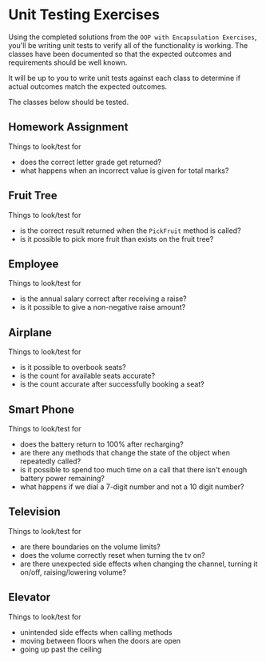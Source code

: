 # Unit Testing Exercises

Using the completed solutions from the ```OOP with Encapsulation Exercises```, you'll be writing unit tests to verify all of the functionality is working.
The classes have been documented so that the expected outcomes and requirements should be well known.

It will be up to you to write unit tests against each class to determine if actual outcomes match the expected outcomes.

The classes below should be tested.


## Homework Assignment

Things to look/test for

* does the correct letter grade get returned?
* what happens when an incorrect value is given for total marks?


## Fruit Tree

Things to look/test for

* is the correct result returned when the `PickFruit` method is called?
* is it possible to pick more fruit than exists on the fruit tree?


## Employee

Things to look/test for

* is the annual salary correct after receiving a raise?
* is it possible to give a non-negative raise amount?


## Airplane

Things to look/test for

* is it possible to overbook seats?
* is the count for available seats accurate?
* is the count accurate after successfully booking a seat?    


## Smart Phone

Things to look/test for

* does the battery return to 100% after recharging?
* are there any methods that change the state of the object when repeatedly called?
* is it possible to spend too much time on a call that there isn't enough battery power remaining?
* what happens if we dial a 7-digit number and not a 10 digit number?


## Television        
    
Things to look/test for

* are there boundaries on the volume limits?
* does the volume correctly reset when turning the tv on?
* are there unexpected side effects when changing the channel, turning it on/off, raising/lowering volume?
    
    
## Elevator

Things to look/test for

* unintended side effects when calling methods
* moving between floors when the doors are open
* going up past the ceiling